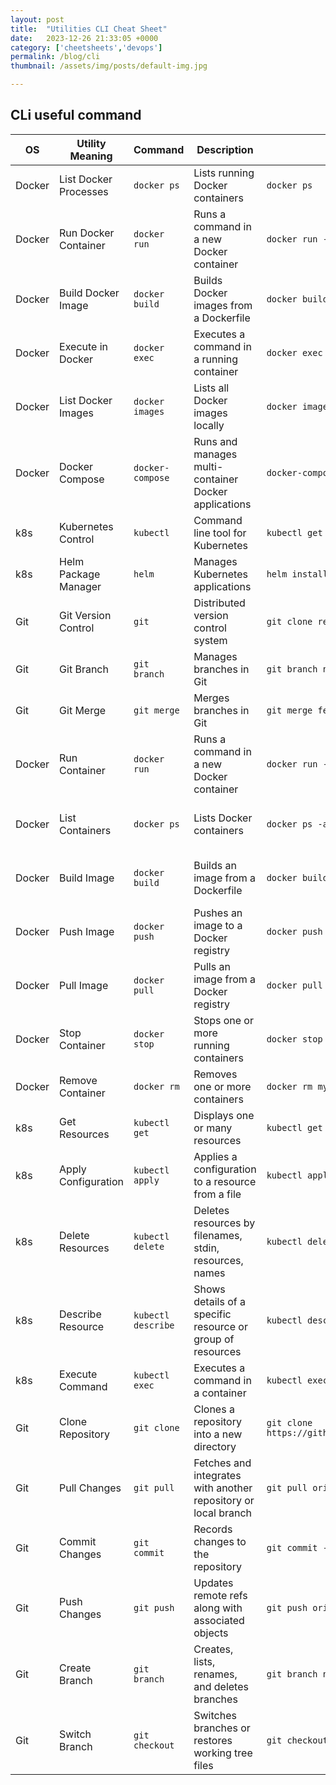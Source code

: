 ```yaml
---
layout: post
title:  "Utilities CLI Cheat Sheet"
date:   2023-12-26 21:33:05 +0000
category: ['cheetsheets','devops']
permalink: /blog/cli
thumbnail: /assets/img/posts/default-img.jpg

---
```


## CLi useful command

| OS         | Utility Meaning       | Command            | Description                                                 | Example                                           | Example Description                                  |
|------------|-----------------------|--------------------|-------------------------------------------------------------|---------------------------------------------------|------------------------------------------------------|
| Docker     | List Docker Processes | `docker ps`        | Lists running Docker containers                             | `docker ps`                                       | Lists all active Docker containers                   |
| Docker     | Run Docker Container  | `docker run`       | Runs a command in a new Docker container                    | `docker run -it ubuntu bash`                       | Runs an interactive Ubuntu container with bash       |
| Docker     | Build Docker Image    | `docker build`     | Builds Docker images from a Dockerfile                      | `docker build -t myimage:latest .`                 | Builds a Docker image named `myimage`                |
| Docker     | Execute in Docker     | `docker exec`      | Executes a command in a running container                   | `docker exec -it mycontainer bash`                 | Opens bash in running container `mycontainer`        |
| Docker     | List Docker Images    | `docker images`    | Lists all Docker images locally                             | `docker images`                                   | Lists all Docker images on local machine             |
| Docker     | Docker Compose        | `docker-compose`   | Runs and manages multi-container Docker applications        | `docker-compose up`                               | Starts containers defined in `docker-compose.yml`    |
| k8s        | Kubernetes Control    | `kubectl`          | Command line tool for Kubernetes                            | `kubectl get pods`                                | Lists all pods in the current namespace              |
| k8s        | Helm Package Manager  | `helm`             | Manages Kubernetes applications                             | `helm install myapp ./mychart`                    | Installs an application using a Helm chart           |
| Git        | Git Version Control   | `git`              | Distributed version control system                          | `git clone repo_url`                              | Clones a repository from 'repo_url'                  |
| Git        | Git Branch            | `git branch`       | Manages branches in Git                                     | `git branch new-branch`                           | Creates a new branch 'new-branch'                    |
| Git        | Git Merge             | `git merge`        | Merges branches in Git                                      | `git merge feature-branch`                        | Merges 'feature-branch' into the current branch      |
| Docker     | Run Container         | `docker run`       | Runs a command in a new Docker container                    | `docker run -it ubuntu bash`                      | Runs a bash shell in a new Ubuntu container             |
| Docker     | List Containers       | `docker ps`        | Lists Docker containers                                     | `docker ps -a`                                    | Lists all Docker containers, including inactive ones    |
| Docker     | Build Image           | `docker build`     | Builds an image from a Dockerfile                           | `docker build -t myimage .`                       | Builds a Docker image named 'myimage' from current dir  |
| Docker     | Push Image            | `docker push`      | Pushes an image to a Docker registry                        | `docker push myimage`                             | Pushes 'myimage' to a Docker registry                   |
| Docker     | Pull Image            | `docker pull`      | Pulls an image from a Docker registry                       | `docker pull ubuntu`                              | Pulls the Ubuntu image from a Docker registry           |
| Docker     | Stop Container        | `docker stop`      | Stops one or more running containers                        | `docker stop mycontainer`                         | Stops a running container named 'mycontainer'           |
| Docker     | Remove Container      | `docker rm`        | Removes one or more containers                              | `docker rm mycontainer`                           | Removes a container named 'mycontainer'                 |
| k8s        | Get Resources         | `kubectl get`      | Displays one or many resources                              | `kubectl get pods`                                | Lists all pods in the current namespace                |
| k8s        | Apply Configuration   | `kubectl apply`    | Applies a configuration to a resource from a file           | `kubectl apply -f deployment.yaml`                | Applies configuration from 'deployment.yaml'            |
| k8s        | Delete Resources      | `kubectl delete`   | Deletes resources by filenames, stdin, resources, names     | `kubectl delete -f ./pod.json`                    | Deletes resources specified in 'pod.json'               |
| k8s        | Describe Resource     | `kubectl describe` | Shows details of a specific resource or group of resources  | `kubectl describe pods my-pod`                    | Describes the 'my-pod' pod with detailed info           |
| k8s        | Execute Command       | `kubectl exec`     | Executes a command in a container                           | `kubectl exec -ti my-pod -- bash`                 | Executes bash shell in 'my-pod' container               |
| Git        | Clone Repository      | `git clone`        | Clones a repository into a new directory                    | `git clone https://github.com/user/repo.git`      | Clones the specified repository into a new directory    |
| Git        | Pull Changes          | `git pull`         | Fetches and integrates with another repository or local branch | `git pull origin master`                       | Pulls changes from the 'master' branch of the origin    |
| Git        | Commit Changes        | `git commit`       | Records changes to the repository                           | `git commit -m "Commit message"`                  | Commits changes with the provided message               |
| Git        | Push Changes          | `git push`         | Updates remote refs along with associated objects           | `git push origin master`                          | Updates the 'master' branch on the remote repository    |
| Git        | Create Branch         | `git branch`       | Creates, lists, renames, and deletes branches               | `git branch new-branch`                           | Creates a new branch named 'new-branch'                 |
| Git        | Switch Branch         | `git checkout`     | Switches branches or restores working tree files            | `git checkout feature-branch`                     | Switches to the 'feature-branch' branch                 |
